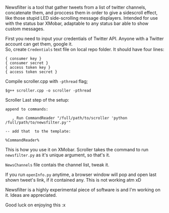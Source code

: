  Newsfilter is a tool that gather tweets from a list of twitter channels, concatenate them, and proccess them in order to
 give a sidescroll effect, like those stupid LED side-scrolling message displayers.
 Intended for use with the status bar XMobar, adaptable to any status bar able to show custom messages.
 


First you need to input your credentials of Twitter API. Anyone with a Twitter account can get them, google it.<br>
So, create `Credentials` text file on local repo folder. It should have four lines:

```
{ consumer key }
{ consumer secret }
{ access token key }
{ access token secret }

```

Compile scroller.cpp with `-pthread` flag; 

`$g++ scroller.cpp -o scroller -pthread`

Scroller 
Last step of the setup:


```
append to commands:

   , Run CommandReader "/full/path/to/scroller 'python /full/path/to/newsfilter.py'" 

-- add that  to the template:

%CommandReader%

```


This is how you use it on XMobar. Scroller takes the command to run `newsfilter.py` as it's unique argument, so that's it.

`NewsChannels` file contais the channel list, tweak it.

If you run `openInfo.py` anytime, a browser window will pop and open last shown tweet's link, if it contained any. This is not working atm xD


Newsfilter is a highly experimental piece of software is and I'm working on it. Ideas are appreciated.

Good luck on enjoying this :x
